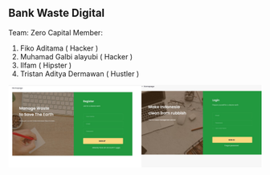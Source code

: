 
## Bank Waste Digital ##

Team: Zero Capital
Member:
1. Fiko Aditama ( Hacker )
2. Muhamad Galbi alayubi ( Hacker )
3. Ilfam ( Hipster )
4. Tristan Aditya Dermawan ( Hustler )


![image](WhatsApp%20Image%202024-01-11%20at%2010.35.05.jpeg)
